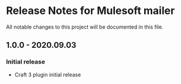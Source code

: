 # Release Notes for Mulesoft mailer

All notable changes to this project will be documented in this file.

## 1.0.0 - 2020.09.03
### Initial release
- Craft 3 plugin initial release

